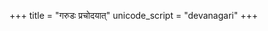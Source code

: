 +++
title = "गरुडः प्रचोदयात्"
unicode_script = "devanagari"
+++

<div class="js_include" url="/vedAH/taittirIyam/AraNyakam/06/aMshAH/dantiH_prachodayAt/"  newLevelForH1="2" includeTitle="false"> </div>   
